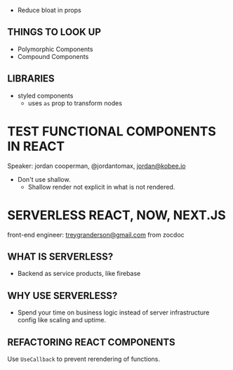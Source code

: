 - Reduce bloat in props

## THINGS TO LOOK UP
- Polymorphic Components
- Compound Components




## LIBRARIES

- styled components
  - uses `as` prop to transform nodes




# TEST FUNCTIONAL COMPONENTS IN REACT

Speaker: jordan cooperman, @jordantomax, jordan@kobee.io

- Don't use shallow.
  - Shallow render not explicit in what is not rendered.



# SERVERLESS REACT, NOW, NEXT.JS

front-end engineer: treygranderson@gmail.com from zocdoc

## WHAT IS SERVERLESS? 

- Backend as service products, like firebase

## WHY USE SERVERLESS?

- Spend your time on business logic instead of server infrastructure config like scaling and uptime.




## REFACTORING REACT COMPONENTS

Use `UseCallback` to prevent rerendering of functions.

